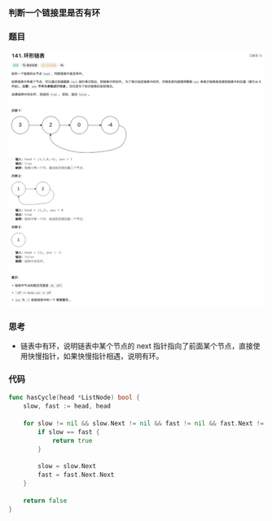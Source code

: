 ### 判断一个链接里是否有环

### 题目
![has_cycle](../../images/has_cycle.png)

### 思考
- 链表中有环，说明链表中某个节点的 next 指针指向了前面某个节点，直接使用快慢指针，如果快慢指针相遇，说明有环。

### 代码
```go
func hasCycle(head *ListNode) bool {
	slow, fast := head, head

	for slow != nil && slow.Next != nil && fast != nil && fast.Next != nil {
		if slow == fast {
			return true
		}

		slow = slow.Next
		fast = fast.Next.Next
	}

	return false
}
```